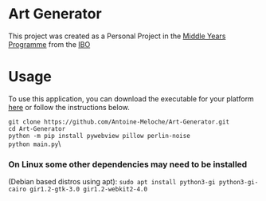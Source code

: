 # Art Generator
This project was created as a Personal Project in the [Middle Years Programme](https://ibo.org/programmes/middle-years-programme/) from the [IBO](https://ibo.org/)

# Usage

To use this application, you can download the executable for your platform [here](https://github.com/Antoine-Meloche/Art-Generator/releases) or follow the instructions below.

`git clone https://github.com/Antoine-Meloche/Art-Generator.git`\
`cd Art-Generator`\
`python -m pip install pywebview pillow perlin-noise`\
`python main.py`\

### On Linux some other dependencies may need to be installed
(Debian based distros using apt):
`sudo apt install python3-gi python3-gi-cairo gir1.2-gtk-3.0 gir1.2-webkit2-4.0`

